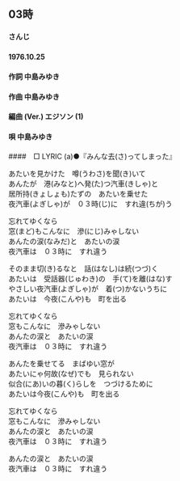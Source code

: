 ## 03時
#### さんじ
#### 1976.10.25　　


#### 作詞        中島みゆき
#### 作曲        中島みゆき
#### 編曲 (Ver.) エジソン (1)
#### 唄          中島みゆき
####　□ LYRIC (a)●『みんな去(さ)ってしまった』

あたいを見かけた　噂(うわさ)を聞(き)いて  
あんたが　港(みなと)へ発(た)つ汽車(きしゃ)と  
居所持(きょしょも)たずの　あたいを乗せた  
夜汽車(よぎしゃ)が　０３時(じ)に　すれ違(ちが)う  

忘れてゆくなら  
窓(まど)もこんなに　滲(にじ)みゃしない  
あんたの涙(なみだ)と　あたいの涙  
夜汽車は　０３時に　すれ違う  


そのまま切(き)るなと　話(はなし)は続(つづ)く   
あたいは　受話器(じゅわき)の　手(て)を離(はな)す  
やさしい夜汽車(よぎしゃ)が　着(つ)かないうちに  
あたいは　今夜(こんや)も　町を出る  

忘れてゆくなら  
窓もこんなに　滲みゃしない   
あんたの涙と　あたいの涙  
夜汽車は　０３時に　すれ違う  


あんたを乗せてる　まばゆい窓が  
あたいにゃ何故(なぜ)でも　見られない  
似合(にあ)いの暮(く)らしを　つづけるために  
あたいは今夜(こんや)も　町を出る  

忘れてゆくなら  
窓もこんなに　滲みゃしない  
あんたの涙と　あたいの涙  
夜汽車は　０３時に　すれ違う  

あんたの涙と　あたいの涙  
夜汽車は　０３時に　すれ違う  
